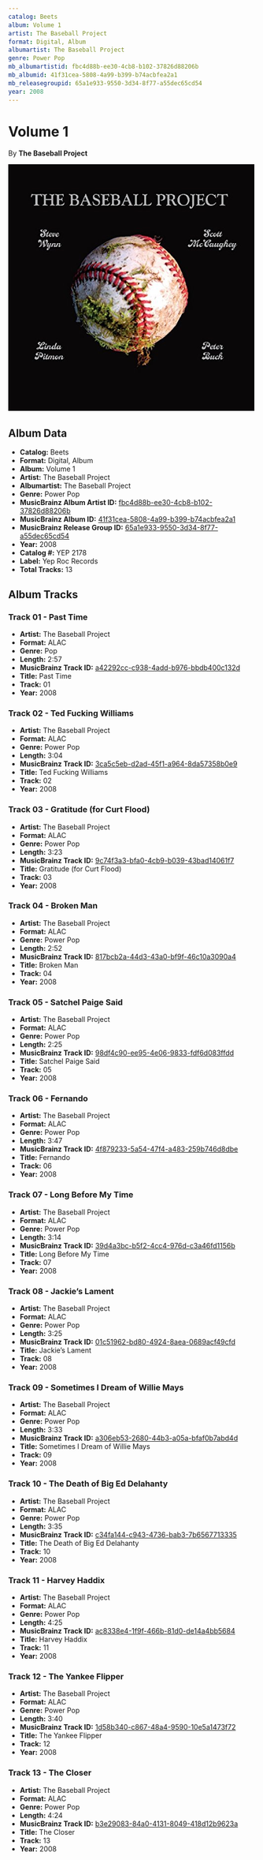 ```yaml
---
catalog: Beets
album: Volume 1
artist: The Baseball Project
format: Digital, Album
albumartist: The Baseball Project
genre: Power Pop
mb_albumartistid: fbc4d88b-ee30-4cb8-b102-37826d88206b
mb_albumid: 41f31cea-5808-4a99-b399-b74acbfea2a1
mb_releasegroupid: 65a1e933-9550-3d34-8f77-a55dec65cd54
year: 2008
---
```


# Volume 1

By **The Baseball Project**

![](../../assets/beetscovers/The_Baseball_Project-Volume_1.jpg)

## Album Data

- **Catalog:** Beets
- **Format:** Digital, Album
- **Album:** Volume 1
- **Artist:** The Baseball Project
- **Albumartist:** The Baseball Project
- **Genre:** Power Pop
- **MusicBrainz Album Artist ID:** [fbc4d88b-ee30-4cb8-b102-37826d88206b](https://musicbrainz.org/artist/fbc4d88b-ee30-4cb8-b102-37826d88206b)
- **MusicBrainz Album ID:** [41f31cea-5808-4a99-b399-b74acbfea2a1](https://musicbrainz.org/release/41f31cea-5808-4a99-b399-b74acbfea2a1)
- **MusicBrainz Release Group ID:** [65a1e933-9550-3d34-8f77-a55dec65cd54](https://musicbrainz.org/release-group/65a1e933-9550-3d34-8f77-a55dec65cd54)
- **Year:** 2008
- **Catalog #:** YEP 2178
- **Label:** Yep Roc Records
- **Total Tracks:** 13

## Album Tracks

### Track 01 - Past Time

- **Artist:** The Baseball Project
- **Format:** ALAC
- **Genre:** Pop
- **Length:** 2:57
- **MusicBrainz Track ID:** [a42292cc-c938-4add-b976-bbdb400c132d](https://musicbrainz.org/recording/a42292cc-c938-4add-b976-bbdb400c132d)
- **Title:** Past Time
- **Track:** 01
- **Year:** 2008

### Track 02 - Ted Fucking Williams

- **Artist:** The Baseball Project
- **Format:** ALAC
- **Genre:** Power Pop
- **Length:** 3:04
- **MusicBrainz Track ID:** [3ca5c5eb-d2ad-45f1-a964-8da57358b0e9](https://musicbrainz.org/recording/3ca5c5eb-d2ad-45f1-a964-8da57358b0e9)
- **Title:** Ted Fucking Williams
- **Track:** 02
- **Year:** 2008

### Track 03 - Gratitude (for Curt Flood)

- **Artist:** The Baseball Project
- **Format:** ALAC
- **Genre:** Power Pop
- **Length:** 3:23
- **MusicBrainz Track ID:** [9c74f3a3-bfa0-4cb9-b039-43bad14061f7](https://musicbrainz.org/recording/9c74f3a3-bfa0-4cb9-b039-43bad14061f7)
- **Title:** Gratitude (for Curt Flood)
- **Track:** 03
- **Year:** 2008

### Track 04 - Broken Man

- **Artist:** The Baseball Project
- **Format:** ALAC
- **Genre:** Power Pop
- **Length:** 2:52
- **MusicBrainz Track ID:** [817bcb2a-44d3-43a0-bf9f-46c10a3090a4](https://musicbrainz.org/recording/817bcb2a-44d3-43a0-bf9f-46c10a3090a4)
- **Title:** Broken Man
- **Track:** 04
- **Year:** 2008

### Track 05 - Satchel Paige Said

- **Artist:** The Baseball Project
- **Format:** ALAC
- **Genre:** Power Pop
- **Length:** 2:25
- **MusicBrainz Track ID:** [98df4c90-ee95-4e06-9833-fdf6d083ffdd](https://musicbrainz.org/recording/98df4c90-ee95-4e06-9833-fdf6d083ffdd)
- **Title:** Satchel Paige Said
- **Track:** 05
- **Year:** 2008

### Track 06 - Fernando

- **Artist:** The Baseball Project
- **Format:** ALAC
- **Genre:** Power Pop
- **Length:** 3:47
- **MusicBrainz Track ID:** [4f879233-5a54-47f4-a483-259b746d8dbe](https://musicbrainz.org/recording/4f879233-5a54-47f4-a483-259b746d8dbe)
- **Title:** Fernando
- **Track:** 06
- **Year:** 2008

### Track 07 - Long Before My Time

- **Artist:** The Baseball Project
- **Format:** ALAC
- **Genre:** Power Pop
- **Length:** 3:14
- **MusicBrainz Track ID:** [39d4a3bc-b5f2-4cc4-976d-c3a46fd1156b](https://musicbrainz.org/recording/39d4a3bc-b5f2-4cc4-976d-c3a46fd1156b)
- **Title:** Long Before My Time
- **Track:** 07
- **Year:** 2008

### Track 08 - Jackie’s Lament

- **Artist:** The Baseball Project
- **Format:** ALAC
- **Genre:** Power Pop
- **Length:** 3:25
- **MusicBrainz Track ID:** [01c51962-bd80-4924-8aea-0689acf49cfd](https://musicbrainz.org/recording/01c51962-bd80-4924-8aea-0689acf49cfd)
- **Title:** Jackie’s Lament
- **Track:** 08
- **Year:** 2008

### Track 09 - Sometimes I Dream of Willie Mays

- **Artist:** The Baseball Project
- **Format:** ALAC
- **Genre:** Power Pop
- **Length:** 3:33
- **MusicBrainz Track ID:** [a306eb53-2680-44b3-a05a-bfaf0b7abd4d](https://musicbrainz.org/recording/a306eb53-2680-44b3-a05a-bfaf0b7abd4d)
- **Title:** Sometimes I Dream of Willie Mays
- **Track:** 09
- **Year:** 2008

### Track 10 - The Death of Big Ed Delahanty

- **Artist:** The Baseball Project
- **Format:** ALAC
- **Genre:** Power Pop
- **Length:** 3:35
- **MusicBrainz Track ID:** [c34fa144-c943-4736-bab3-7b6567713335](https://musicbrainz.org/recording/c34fa144-c943-4736-bab3-7b6567713335)
- **Title:** The Death of Big Ed Delahanty
- **Track:** 10
- **Year:** 2008

### Track 11 - Harvey Haddix

- **Artist:** The Baseball Project
- **Format:** ALAC
- **Genre:** Power Pop
- **Length:** 4:25
- **MusicBrainz Track ID:** [ac8338e4-1f9f-466b-81d0-de14a4bb5684](https://musicbrainz.org/recording/ac8338e4-1f9f-466b-81d0-de14a4bb5684)
- **Title:** Harvey Haddix
- **Track:** 11
- **Year:** 2008

### Track 12 - The Yankee Flipper

- **Artist:** The Baseball Project
- **Format:** ALAC
- **Genre:** Power Pop
- **Length:** 3:40
- **MusicBrainz Track ID:** [1d58b340-c867-48a4-9590-10e5a1473f72](https://musicbrainz.org/recording/1d58b340-c867-48a4-9590-10e5a1473f72)
- **Title:** The Yankee Flipper
- **Track:** 12
- **Year:** 2008

### Track 13 - The Closer

- **Artist:** The Baseball Project
- **Format:** ALAC
- **Genre:** Power Pop
- **Length:** 4:24
- **MusicBrainz Track ID:** [b3e29083-84a0-4131-8049-418d12b9623a](https://musicbrainz.org/recording/b3e29083-84a0-4131-8049-418d12b9623a)
- **Title:** The Closer
- **Track:** 13
- **Year:** 2008


